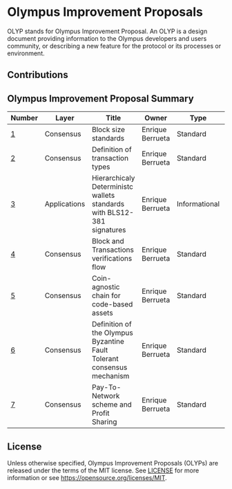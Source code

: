 # Olympus Improvement Proposals

OLYP stands for Olympus Improvement Proposal. An OLYP is a design document providing information to the Olympus developers and users community, or describing a new feature for the protocol or its processes or environment. 

## Contributions


## Olympus Improvement Proposal Summary
Number | Layer | Title | Owner | Type | Status
--- | --- | --- | --- | --- | ---
[1](olyps/olyp-0001.md) | Consensus | Block size standards | Enrique Berrueta | Standard | Final
[2](olyps/olyp-0002.md) | Consensus | Definition of transaction types | Enrique Berrueta | Standard | Draft
[3](olyps/olyp-0003.md) | Applications | Hierarchicaly Deterministc wallets standards with BLS12-381 signatures | Enrique Berrueta | Informational | Final
[4](olyps/olyp-0004.md) | Consensus | Block and Transactions verifications flow | Enrique Berrueta | Standard | Draft
[5](olyps/olyp-0005.md) | Consensus | Coin-agnostic chain for code-based assets | Enrique Berrueta | Standard | Draft
[6](olyps/olyp-0006.md) | Consensus | Definition of the Olympus Byzantine Fault Tolerant consensus mechanism | Enrique Berrueta | Standard | Draft
[7](olyps/olyp-0007.md) | Consensus | Pay-To-Network scheme and Profit Sharing | Enrique Berrueta | Standard | Draft


## License

Unless otherwise specified, Olympus Improvement Proposals (OLYPs) are released under the terms of the MIT license. See [LICENSE](LICENSE) for more information or see https://opensource.org/licenses/MIT.
